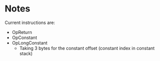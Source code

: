 # Notes

Current instructions are:
- OpReturn
- OpConstant
- OpLongConstant
  - Taking 3 bytes for the constant offset (constant index in constant stack)
